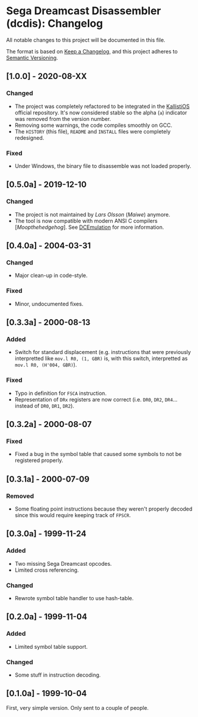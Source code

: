 # Sega Dreamcast Disassembler (dcdis): Changelog
All notable changes to this project will be documented in this file.

The format is based on [Keep a Changelog](https://keepachangelog.com/en/1.0.0/),
and this project adheres to [Semantic Versioning](https://semver.org/spec/v2.0.0.html).


## [1.0.0] - 2020-08-XX
### Changed
- The project was completely refactored to be integrated in the
  [KallistiOS](http://gamedev.allusion.net/softprj/kos/) official repository.
  It's now considered stable so the alpha (`a`) indicator was removed from the
  version number.
- Removing some warnings, the code compiles smoothly on GCC.
- The `HISTORY` (this file), `README` and `INSTALL` files were completely
  redesigned.

### Fixed
- Under Windows, the binary file to disassemble was not loaded properly.


## [0.5.0a] - 2019-12-10
### Changed
- The project is not maintained by *Lars Olsson* (*Maiwe*) anymore.
- The tool is now compatible with modern ANSI C compilers [*Moopthehedgehog*].
  See [DCEmulation](https://dcemulation.org/phpBB/viewtopic.php?f=29&t=105372)
  for more information.


## [0.4.0a] - 2004-03-31
### Changed
- Major clean-up in code-style.

### Fixed
- Minor, undocumented fixes.


## [0.3.3a] - 2000-08-13
### Added
- Switch for standard displacement (e.g. instructions that were previously
interpretted like `mov.l R0, (1, GBR)` is, with this switch, interpretted as
`mov.l R0, (H'004, GBR)`).

### Fixed
- Typo in definition for `FSCA` instruction.
- Representation of `DRx` registers are now correct (i.e. `DR0`, `DR2`, `DR4`...
  instead of `DR0`, `DR1`, `DR2`).


## [0.3.2a] - 2000-08-07
### Fixed
- Fixed a bug in the symbol table that caused some symbols to not be registered
  properly.


## [0.3.1a] - 2000-07-09
### Removed
- Some floating point instructions because they weren't properly decoded since
  this would require keeping track of `FPSCR`.


## [0.3.0a] - 1999-11-24
### Added
- Two missing Sega Dreamcast opcodes.
- Limited cross referencing.

### Changed
- Rewrote symbol table handler to use hash-table.


## [0.2.0a] - 1999-11-04
### Added
- Limited symbol table support.

### Changed
- Some stuff in instruction decoding.


## [0.1.0a] - 1999-10-04
First, very simple version.
Only sent to a couple of people.
